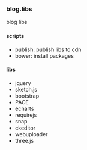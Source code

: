 ### blog.libs
blog libs

#### scripts
- publish: publish libs to cdn
- bower: install packages

#### libs
- jquery
- sketch.js
- bootstrap
- PACE
- echarts
- requirejs
- snap
- ckeditor
- webuploader
- three.js
